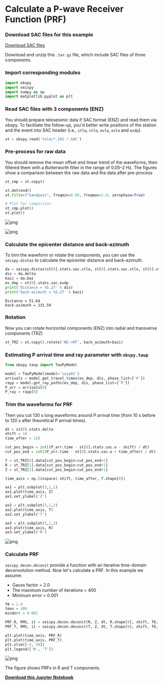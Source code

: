 
# Calculate a P-wave Receiver Function (PRF)

### Download SAC files for this example

[Download SAC files](https://osf.io/7xb63/download)

Download and unzip this `.tar.gz` file, which include SAC files of three components.

### Import corresponding modules

```python
import obspy
import seispy
import numpy as np
import matplotlib.pyplot as plt
```

### Read SAC files with 3 components (ENZ)

You should prepare teleseismic data if SAC format (ENZ) and read them via obspy. To facilitate the follow-up, you'd better write positions of the station and the event into SAC header (i.e., `stla`, `stlo`, `evla`, `evlo` and `evdp`).

```python
st = obspy.read('tele/*.101.*.SAC')
```

### Pre-process for raw data

You should remove the mean offset and linear trend of the waveforms, then filtered them with a Butterworth filter in the range of 0.05–2 Hz. The figures show a comparison between the raw data and the data after pre-process

```python
st_cmp = st.copy()

st.detrend()
st.filter("bandpass", freqmin=0.05, freqmax=2.0, zerophase=True)

# Plot for comparison
st_cmp.plot()
st.plot()
```

![png](/_static/files/output_5_0.png)

![png](/_static/files/output_5_1.png)

### Calculate the epicenter distance and back-azimuth

To trim the waveform or rotate the components, you can use the `seispy.distaz` to calculate the epicenter distance and back-azimuth.

```python
da = seispy.distaz(st[0].stats.sac.stla, st[0].stats.sac.stlo, st[0].stats.sac.evla, st[0].stats.sac.evlo)
dis = da.delta
bazi = da.baz
ev_dep = st[0].stats.sac.evdp
print('Distance = %5.2f' % dis)
print('back-azimuth = %5.2f' % bazi)
```

    Distance = 51.64
    back-azimuth = 131.59

### Rotation

Now you can rotate horizontal components (ENZ) into radial and transverse components (TRZ)

```python
st_TRZ = st.copy().rotate('NE->RT', back_azimuth=bazi)
```

### Estimating P arrival time and ray parameter with `obspy.taup`

```python
from obspy.taup import TauPyModel

model = TauPyModel(model='iasp91')
arrivals = model.get_travel_times(ev_dep, dis, phase_list=['P'])
rayp = model.get_ray_paths(ev_dep, dis, phase_list=['P'])
P_arr = arrivals[0]
P_ray = rayp[0]
```

### Trim the waveforms for PRF

Then you cut 130 s long waveforms around P arrival time (from 10 s before to 120 s after theoretical P arrival times).

```python
dt = st[0].stats.delta
shift = 10
time_after = 120

cut_pos_begin = int((P_arr.time - st[0].stats.sac.o - shift) / dt)
cut_pos_end = int((P_arr.time - st[0].stats.sac.o + time_after) / dt)

T = st_TRZ[0].data[cut_pos_begin:cut_pos_end+1]
R = st_TRZ[1].data[cut_pos_begin:cut_pos_end+1]
Z = st_TRZ[2].data[cut_pos_begin:cut_pos_end+1]

time_axis = np.linspace(-shift, time_after, T.shape[0])

ax1 = plt.subplot(3,1,1)
ax1.plot(time_axis, Z)
ax1.set_ylabel('Z')

ax2 = plt.subplot(3,1,2)
ax2.plot(time_axis, T)
ax2.set_ylabel('T')

ax3 = plt.subplot(3,1,3)
ax3.plot(time_axis, R)
ax3.set_ylabel('R')

```

![png](/_static/files/output_13_1.png)

### Calculate PRF

`seispy.decon.deconit` provide a function with an iterative time-domain deconvolution method. Now let's calculate a PRF. In this example we assume:

- Gauss factor = 2.0
- The maximum number of iterations = 400
- Minimum error = 0.001

```python
f0 = 2.0
tmax = 400
minderr = 0.001

PRF_R, RMS, it = seispy.decon.deconit(R, Z, dt, R.shape[0], shift, f0, tmax, minderr)
PRF_T, RMS, it = seispy.decon.deconit(T, Z, dt, T.shape[0], shift, f0, tmax, minderr)

plt.plot(time_axis, PRF_R)
plt.plot(time_axis, PRF_T)
plt.xlim([-5, 30])
plt.legend(['R', 'T'])
```

![png](/_static/files/output_15_1.png)

The figure shows PRFs in R and T components.

[**Download this Jupyter Notebook**](/_static/files/PRF_Process.ipynb)